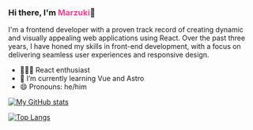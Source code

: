 ### Hi there, I'm <span style="color: #FD428E">Marzuki</span>👋

I'm a frontend developer with a proven track record of creating dynamic and visually appealing web applications using React. Over the past three years, I have honed my skills in front-end development, with a focus on delivering seamless user experiences and responsive design.

- 👨🏻‍💻 React enthusiast
- 🌱 I’m currently learning Vue and Astro
- 😄 Pronouns: he/him

[![My GitHub stats](https://github-readme-stats.vercel.app/api?username=enalmarzuki&count_private=true&show_icons=true&theme=radical)](https://github.com/anuraghazra/github-readme-stats)

[![Top Langs](https://github-readme-stats.vercel.app/api/top-langs/?username=enalmarzuki&exclude_repo=Restitusi-di-PT.-PLN-Persero-UPB-SULSELRABAR,tmdp-movie-app,Real-Estate,BWAMERN,tes-kalkulator-gadjian,teman-kost,movie-app,TesChat&layout=compact&theme=radical)](https://github.com/anuraghazra/github-readme-stats)
